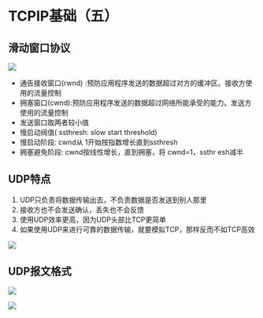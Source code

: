 # TCPIP基础（五）

## 滑动窗口协议

![](https://i.loli.net/2020/04/28/4ZVWDYTz5EIy7cL.png)

- 通告接收窗口(rwnd) :预防应用程序发送的数据超过对方的缓冲区。接收方使用的流量控制
- 拥塞窗口(cwnd):预防应用程序发送的数据超过网络所能承受的能力。发送方使用的流量控制
- 发送窗口取两者较小值
- 慢启动阀值( ssthresh: slow start threshold)
- 慢启动阶段: cwnd从 1开始按指数增长直到ssthresh 
- 拥塞避免阶段: cwnd按线性增长，直到拥塞，将
  cwnd=1，ssthr esh减半

## UDP特点

1. UDP只负责将数据传输出去，不负责数据是否发送到别人那里
2. 接收方也不会发送确认，丢失也不会反馈
3. 使用UDP效率更高，因为UDP头部比TCP更简单
4. 如果使用UDP来进行可靠的数据传输，就要模拟TCP，那样反而不如TCP高效

![](https://i.loli.net/2020/05/01/s2hCcFAUgi6GOQD.png)

## UDP报文格式

![](https://i.loli.net/2020/05/01/HhQpCSUt9R7aAdg.png)



![](https://i.loli.net/2020/05/01/q9MthbATEs28CLF.png)